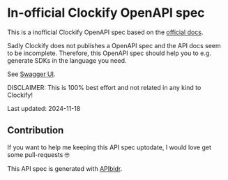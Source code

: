 # In-official Clockify OpenAPI spec

This is a inofficial Clockify OpenAPI spec based on the
[official docs](https://docs.clockify.me).

Sadly Clockify does not publishes a OpenAPI spec and the API docs seem to be incomplete.
Therefore, this OpenAPI spec should help you to e.g. generate SDKs in the language you need.

See
[Swagger UI](https://petstore.swagger.io/?url=https://raw.githubusercontent.com/aeimer/clockify-openapi-spec/refs/heads/main/clockify-openapi-spec.yaml).

DISCLAIMER:
This is 100% best effort and not related in any kind to Clockify!

Last updated: 2024-11-18

## Contribution

If you want to help me keeping this API spec uptodate, I would love get some pull-requests 🤓

This API spec is generated with
[APIbldr](https://apibldr.com).
